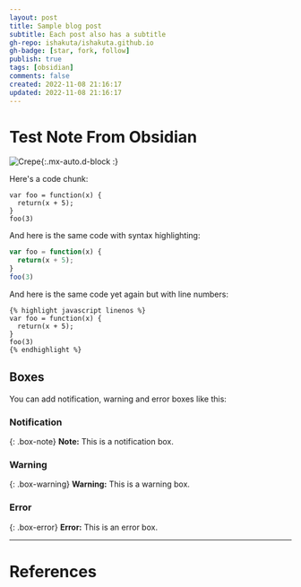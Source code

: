 ```yaml
---
layout: post
title: Sample blog post
subtitle: Each post also has a subtitle
gh-repo: ishakuta/ishakuta.github.io
gh-badge: [star, fork, follow]
publish: true
tags: [obsidian]
comments: false
created: 2022-11-08 21:16:17
updated: 2022-11-08 21:16:17
---
```


# Test Note From Obsidian


![Crepe](https://s3-media3.fl.yelpcdn.com/bphoto/cQ1Yoa75m2yUFFbY2xwuqw/348s.jpg){:.mx-auto.d-block :}

Here's a code chunk:

~~~
var foo = function(x) {
  return(x + 5);
}
foo(3)
~~~

And here is the same code with syntax highlighting:

```javascript
var foo = function(x) {
  return(x + 5);
}
foo(3)
```

And here is the same code yet again but with line numbers:

```
{% highlight javascript linenos %}
var foo = function(x) {
  return(x + 5);
}
foo(3)
{% endhighlight %}
```

## Boxes
You can add notification, warning and error boxes like this:

### Notification

{: .box-note}
**Note:** This is a notification box.

### Warning

{: .box-warning}
**Warning:** This is a warning box.

### Error

{: .box-error}
**Error:** This is an error box.

---

# References


